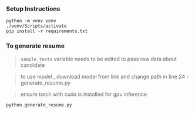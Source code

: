 ### Setup Instructions 

```
python -m venv venv
./venv/Scripts/activate
pip install -r requirements.txt
```

### To generate resume
> `sample_texts` variable needs to be edited to pass raw data about candidate

> to use model , download model from link and change path in line 24 - generate_resume.py

> ensure torch with cuda is installed for gpu inference
```
python generate_resume.py
```
